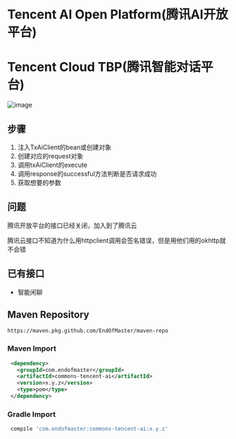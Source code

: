 # Tencent AI Open Platform(腾讯AI开放平台)
# Tencent Cloud TBP(腾讯智能对话平台)
![image](https://img.shields.io/badge/maven-1.0.4-green.svg)

## 步骤
1. 注入TxAiClient的bean或创建对象
2. 创建对应的request对象
3. 调用txAiClient的execute
4. 调用response的successful方法判断是否请求成功
5. 获取想要的参数

## 问题
腾讯开放平台的接口已经关闭，加入到了腾讯云

腾讯云接口不知道为什么用httpclient调用会签名错误，但是用他们用的okhttp就不会错

## 已有接口
- 智能闲聊

## Maven Repository
    https://maven.pkg.github.com/EndOfMaster/maven-repo
### Maven Import
```xml
 <dependency>
   <groupId>com.endofmaster</groupId>
   <artifactId>commons-tencent-ai</artifactId>
   <version>x.y.z</version>
   <type>pom</type>
 </dependency>
```
### Gradle Import
```groovy
 compile 'com.endofmaster:commons-tencent-ai:x.y.z'
```
